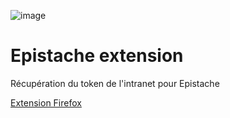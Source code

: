 ![image](https://github.com/Epistachios/epistache-extension/blob/main/icons/icon_128.png)
# Epistache extension
Récupération du token de l'intranet pour Epistache

[Extension Firefox](https://addons.mozilla.org/fr/firefox/addon/epistache/)
